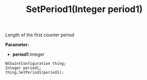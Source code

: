 ﻿---
uid: crmscript_ref_NSSaintConfiguration_SetPeriod1
title: SetPeriod1(Integer period1)
intellisense: NSSaintConfiguration.SetPeriod1
keywords: NSSaintConfiguration, GetPeriod1
so.topic: reference
---

Length of the first counter period

**Parameter:** 
 - **period1** Integer

```crmscript
NSSaintConfiguration thing;
Integer period1;
thing.SetPeriod1(period1);
```

